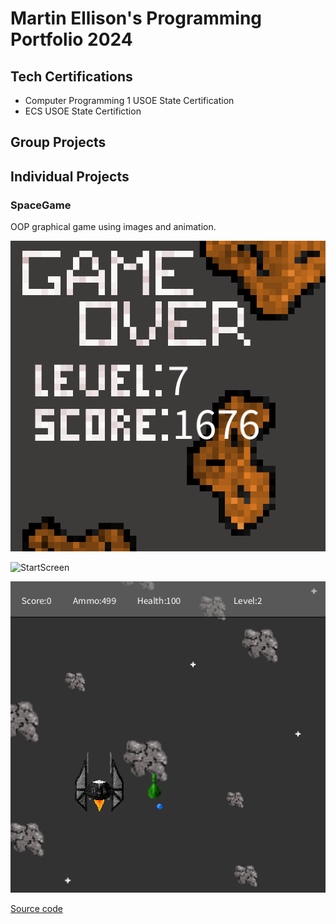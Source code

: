 # Martin Ellison's Programming Portfolio 2024

## Tech Certifications
* Computer Programming 1 USOE State Certification
* ECS USOE State Certifiction
## Group Projects 

## Individual Projects 

### SpaceGame 
OOP graphical game using images and animation.

![GameOver](https://github.com/Sphynxcat48/Programmingportfolio/blob/main/images/GameOverSpaceGame.png)

![StartScreen]()

![GamePlay](https://github.com/Sphynxcat48/Programmingportfolio/blob/main/images/GameplaySpaceGame.png)

[Source code]()
